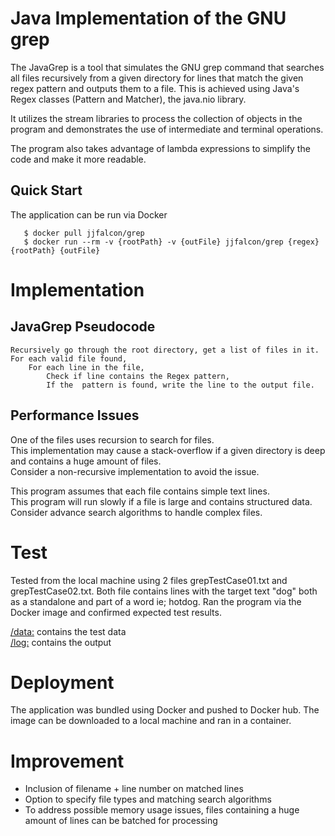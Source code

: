 # Java Implementation of the GNU grep

The JavaGrep is a tool that simulates the GNU grep command that searches all
files recursively from a given directory for lines that match the given regex pattern
and outputs them to a file.  This is achieved using Java's Regex classes (Pattern and Matcher),
the java.nio library.

It utilizes the stream libraries to process the collection of objects in the program and
demonstrates the use of intermediate and terminal operations.

The program also takes advantage of lambda expressions to simplify the code
and make it more readable.

## Quick Start
The application can be run via Docker
```
   $ docker pull jjfalcon/grep
   $ docker run --rm -v {rootPath} -v {outFile} jjfalcon/grep {regex} {rootPath} {outFile}
```
# Implementation
## JavaGrep Pseudocode
```
Recursively go through the root directory, get a list of files in it.
For each valid file found,
    For each line in the file,
        Check if line contains the Regex pattern,
        If the  pattern is found, write the line to the output file.
```

## Performance Issues
One of the files uses recursion to search for files.  
This implementation may cause a stack-overflow if a given directory is deep and contains
a huge amount of files.  
Consider a non-recursive implementation to avoid the issue.

This program assumes that each file contains simple text lines.  
This program will run slowly if a file is large and contains structured data.
Consider advance search algorithms to handle complex files.

# Test
Tested from the local machine using 2 files grepTestCase01.txt and grepTestCase02.txt.
Both file contains lines with the target text "dog" both as a standalone and part of a word ie; hotdog.
Ran the program via the Docker image and confirmed expected test results.

[/data:](https://github.com/jarviscanada/jarvis_data_eng_JjFalcon/tree/develop/core_java/grep/data)
contains the test data  
[/log:](https://github.com/jarviscanada/jarvis_data_eng_JjFalcon/tree/develop/core_java/grep/log)
contains the output

# Deployment
The application was bundled using Docker and pushed to Docker hub.
The image can be downloaded to a local machine and ran in a container.

# Improvement
- Inclusion of filename + line number on matched lines
- Option to specify file types and matching search algorithms
- To address possible memory usage issues, files containing a huge amount of lines can be batched for processing
